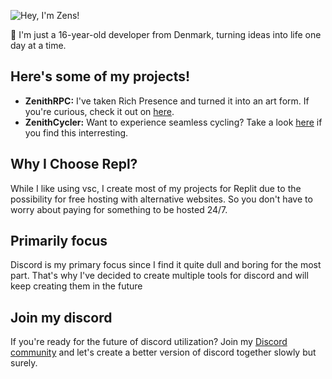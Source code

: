 <!DOCTYPE html>
<html>

<body>

  <img src="https://cdn.discordapp.com/attachments/1131043505075126393/1139925228517085194/standard_5.gif"
    alt="Hey, I'm Zens!">

  <p>👋 I'm just a 16-year-old developer from Denmark, turning ideas into life one day at a time.</p>

  <h2>Here's some of my projects!</h2>

  <ul>
    <li><strong>ZenithRPC:</strong> I've taken Rich Presence and turned it into an art form. If you're curious, check it
      out on <a href="https://github.com/ZensDK/ZenithRPC">here</a>.</li>
    <li><strong>ZenithCycler:</strong> Want to experience seamless cycling? Take a look <a
        href="https://github.com/ZensDK/ZenithCycler">here</a> if you find this interresting.</li>
  </ul>

  <h2>Why I Choose Repl?</h2>

  <p>While I like using vsc, I create most of my projects for Replit due to the possibility for free hosting with alternative websites. So you
    don't have to worry about paying for something to be hosted 24/7.</p>

  <h2>Primarily focus</h2>

  <p>Discord is my primary focus since I find it quite dull and boring for the most part. That's why I've decided to create multiple tools for discord and will keep creating them in the future</p>

  <h2>Join my discord</h2>

  <p>If you're ready for the future of discord utilization? Join my <a href="https://discord.gg/stWgVnBgHq">Discord community</a> and let's create a better version of discord together slowly but surely.</p>

</body>

</html>
